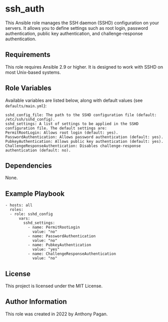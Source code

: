 # ssh_auth

This Ansible role manages the SSH daemon (SSHD) configuration on your servers. It allows you to define settings such as root login, password authentication, public key authentication, and challenge-response authentication.

## Requirements

This role requires Ansible 2.9 or higher. It is designed to work with SSHD on most Unix-based systems.

## Role Variables

Available variables are listed below, along with default values (see `defaults/main.yml`):

    sshd_config_file: The path to the SSHD configuration file (default: /etc/ssh/sshd_config).
    sshd_settings: A list of settings to be applied in the SSHD configuration file. The default settings are:
    PermitRootLogin: Allows root login (default: yes).
    PasswordAuthentication: Allows password authentication (default: yes).
    PubkeyAuthentication: Allows public key authentication (default: yes).
    ChallengeResponseAuthentication: Disables challenge-response authentication (default: no).

## Dependencies

None.

## Example Playbook

    - hosts: all
      roles:
      - role: sshd_config
          vars:
            sshd_settings:
              - name: PermitRootLogin
                value: "no"
              - name: PasswordAuthentication
                value: "no"
              - name: PubkeyAuthentication
                value: "yes"
              - name: ChallengeResponseAuthentication
                value: "no"

## License

This project is licensed under the MIT License.

## Author Information

This role was created in 2022 by Anthony Pagan.
